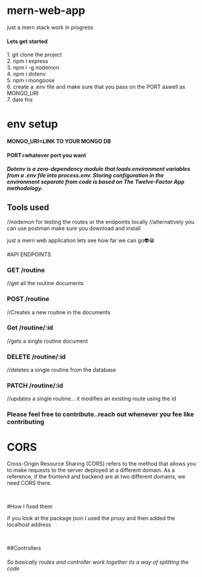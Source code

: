 # mern-web-app
just a mern stack work in progress

 <h4>Lets get started</h4>
 1. git clone the project </br>
 2. npm i express </br>
 3. npm i -g nodemon </br>
 4. npm i dotenv</br>
 5. npm i mongoose </br>
 6. create a .env file and make sure that you pass on the PORT aswell as MONGO_URI </br>
 7. date fns
 
 # env setup
 <h4>MONGO_URI=LINK TO YOUR MONGO DB</h4>
 <h4>PORT=whatever port you want</h4>
 
 <h5>Dotenv is a zero-dependency module that loads environment variables
 from a .env file into process.env. Storing configuration in the environment
separate from code is based on The Twelve-Factor App methodology.
</h5>
 <h2>Tools used</h2>
  //nodemon for testing the routes or the endpoints locally
  //alternatively you can use postman make sure you download and install

<p>just a mern web application lets see how far we can go👽😁</>

#API ENDPOINTS 

  <h3>GET /routine</h3> //get all the routine documents
  
  <h3>POST /routine</h3> //Creates a new routine in the documents
  
  <h3>Get /routine/:id</h3> //gets a single routine document
  
  <h3>DELETE /routine/:id</h3> //deletes a single routine from the database
  
  <h3>PATCH /routine/:id</h3> //updates a single routine... it modifies an existing route using the id 

<h3>Please feel free to contribute..reach out whenever you fee like contributing</h3>
 
<h1>CORS</h1> 
  <p>Cross-Origin Resource Sharing (CORS) refers to the method that allows you to make requests to the server deployed at a different domain. As a reference, 
  if the frontend and backend are at two different domains, we need CORS there.</p> </br>

 #How I fixed them
  <p>if you look at the package json I used the proxy and then added 
  the localhost address</p> </br>

##Controllers
 <h6>So basically routes and controller work together its a way
 of splitting the code</h6>
